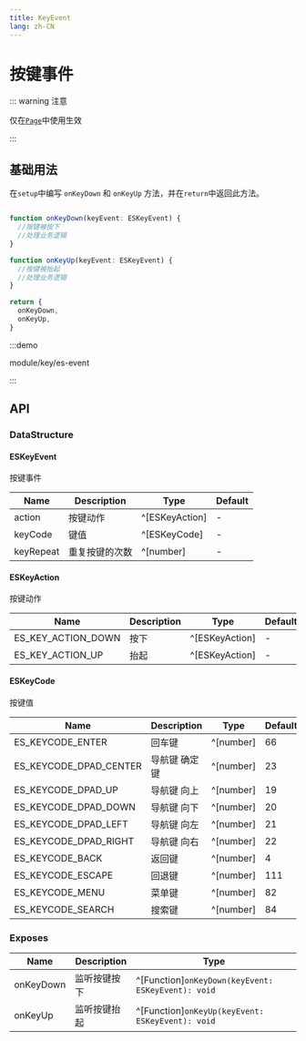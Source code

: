 ```yaml
---
title: KeyEvent
lang: zh-CN
---
```


# 按键事件

::: warning 注意

仅在[`Page`](/zh-CN/guide/page/type)中使用生效

:::

## 基础用法

在`setup`中编写 `onKeyDown` 和 `onKeyUp` 方法，并在`return`中返回此方法。

```ts

function onKeyDown(keyEvent: ESKeyEvent) {
  //按键被按下
  //处理业务逻辑
}

function onKeyUp(keyEvent: ESKeyEvent) {
  //按键被抬起
  //处理业务逻辑
}

return {
  onKeyDown,
  onKeyUp,
}
```

:::demo

module/key/es-event

:::

## API

### DataStructure

#### ESKeyEvent

按键事件

| Name                        | Description                   | Type                        | Default |
| --------------------------- | ------------------------------| ----------------------------|---------|
| action                      | 按键动作                        | ^[ESKeyAction]              |   -    |
| keyCode                     | 键值                           | ^[ESKeyCode]                |   -    |
| keyRepeat                   | 重复按键的次数                   | ^[number]                   |   -    |

#### ESKeyAction

按键动作

| Name                        | Description                   | Type                        |   Default   |
| --------------------------- | ------------------------------| ----------------------------|---------|
| ES_KEY_ACTION_DOWN          | 按下                 | ^[ESKeyAction]                     |   -    |
| ES_KEY_ACTION_UP            | 抬起                 | ^[ESKeyAction]                    |   -    |

#### ESKeyCode

按键值

| Name                        | Description                   | Type                        |   Default   |
| --------------------------- | ------------------------------| ----------------------------|---------|
| ES_KEYCODE_ENTER            | 回车键                         | ^[number]                     |   66    |
| ES_KEYCODE_DPAD_CENTER      | 导航键 确定键                 | ^[number]                    |   23    |
| ES_KEYCODE_DPAD_UP          | 导航键 向上                 | ^[number]                    |   19    |
| ES_KEYCODE_DPAD_DOWN        | 导航键 向下                 | ^[number]                    |   20    |
| ES_KEYCODE_DPAD_LEFT        | 导航键 向左                 | ^[number]                    |   21    |
| ES_KEYCODE_DPAD_RIGHT       | 导航键 向右                 | ^[number]                    |   22    |
| ES_KEYCODE_BACK             | 返回键                 | ^[number]                    |   4    |
| ES_KEYCODE_ESCAPE           | 回退键                 | ^[number]                    |   111    |
| ES_KEYCODE_MENU             | 菜单键                 | ^[number]                    |   82    |
| ES_KEYCODE_SEARCH           | 搜索键                 | ^[number]                    |   84    |

### Exposes

| Name                             | Description                 | Type                                           |
| -------------------------------- | --------------------------- | -----------------------------------------------|
| onKeyDown                    | 监听按键按下                 | ^[Function]`onKeyDown(keyEvent: ESKeyEvent): void`   |
| onKeyUp                    | 监听按键抬起                 | ^[Function]`onKeyUp(keyEvent: ESKeyEvent): void`   |
